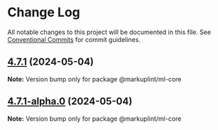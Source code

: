 # Change Log

All notable changes to this project will be documented in this file.
See [Conventional Commits](https://conventionalcommits.org) for commit guidelines.

## [4.7.1](https://github.com/markuplint/markuplint/compare/@markuplint/ml-core@4.7.1-alpha.0...@markuplint/ml-core@4.7.1) (2024-05-04)

**Note:** Version bump only for package @markuplint/ml-core

## [4.7.1-alpha.0](https://github.com/markuplint/markuplint/compare/@markuplint/ml-core@4.7.0...@markuplint/ml-core@4.7.1-alpha.0) (2024-05-04)

**Note:** Version bump only for package @markuplint/ml-core
